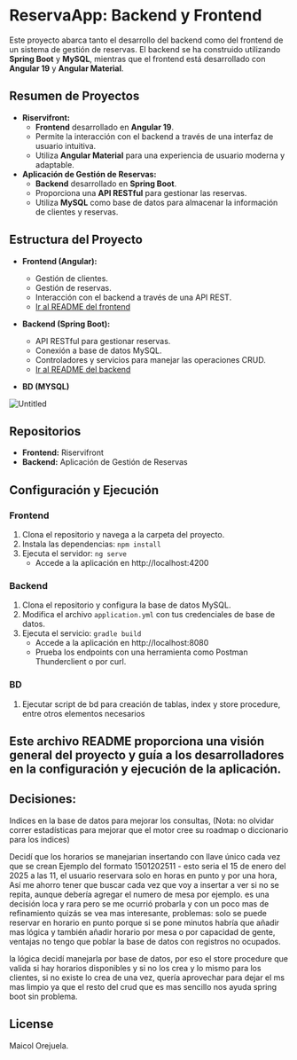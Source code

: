 
# ReservaApp: Backend y Frontend

Este proyecto abarca tanto el desarrollo del backend como del frontend de un sistema de gestión de reservas. El backend se ha construido utilizando **Spring Boot** y **MySQL**, mientras que el frontend está desarrollado con **Angular 19** y **Angular Material**.

## Resumen de Proyectos

* **Riservifront:**
  * **Frontend** desarrollado en **Angular 19**.
  * Permite la interacción con el backend a través de una interfaz de usuario intuitiva.
  * Utiliza **Angular Material** para una experiencia de usuario moderna y adaptable.
* **Aplicación de Gestión de Reservas:**
  * **Backend** desarrollado en **Spring Boot**.
  * Proporciona una **API RESTful** para gestionar las reservas.
  * Utiliza **MySQL** como base de datos para almacenar la información de clientes y reservas.

## Estructura del Proyecto

* **Frontend (Angular):**
  * Gestión de clientes.
  * Gestión de reservas.
  * Interacción con el backend a través de una API REST.
  * [Ir al README del frontend](riservifront/README.md)
* **Backend (Spring Boot):**
  * API RESTful para gestionar reservas.
  * Conexión a base de datos MySQL.
  * Controladores y servicios para manejar las operaciones CRUD.
  * [Ir al README del backend](riservims/README.md)
 
* **BD (MYSQL)**
  
![Untitled](https://github.com/user-attachments/assets/41960770-2e92-4143-99e2-c84331297250)


## Repositorios
* **Frontend:** Riservifront
* **Backend:** Aplicación de Gestión de Reservas

## Configuración y Ejecución

### Frontend
1. Clona el repositorio y navega a la carpeta del proyecto.
2. Instala las dependencias: `npm install`
3. Ejecuta el servidor: `ng serve`
   * Accede a la aplicación en http://localhost:4200

### Backend
1. Clona el repositorio y configura la base de datos MySQL.
2. Modifica el archivo `application.yml` con tus credenciales de base de datos.
3. Ejecuta el servicio: `gradle build`
   * Accede a la aplicación en http://localhost:8080
   * Prueba los endpoints con una herramienta como Postman Thunderclient o por curl.

### BD
1. Ejecutar script de bd para creación de tablas, index y store procedure, entre otros elementos necesarios


## Este archivo README proporciona una visión general del proyecto y guía a los desarrolladores en la configuración y ejecución de la aplicación.

## Decisiones:
 Indices en la base de datos para mejorar los consultas, (Nota: no olvidar correr estadísticas para mejorar que el motor cree su roadmap o diccionario para los indices)

 
 Decidí que los horarios se manejarian insertando con llave único cada vez que se crean
  Ejemplo del formato 1501202511 - esto seria el 15 de enero del 2025 a las 11, el usuario reservara solo en horas en punto y por una hora,
  Así me ahorro tener que buscar cada vez que voy a insertar a ver si no se repita, aunque debería agregar el numero de mesa por ejemplo.
  es una decisión loca y rara pero se me ocurrió probarla y con un poco mas de refinamiento quizás se vea mas interesante, problemas: solo se puede reservar en horario en punto porque si se pone minutos habría que   añadir mas lógica y también añadir horario por mesa o por capacidad de gente, ventajas no tengo que poblar la base de datos con registros no ocupados.

  la lógica decidí manejarla por base de datos, por eso el store procedure que valida si hay horarios disponibles y si no los crea y lo mismo para los clientes, si no existe lo crea de una vez, quería aprovechar para dejar el ms mas limpio ya que el resto del crud que es mas sencillo nos ayuda spring boot sin problema.


## License

Maicol Orejuela.
